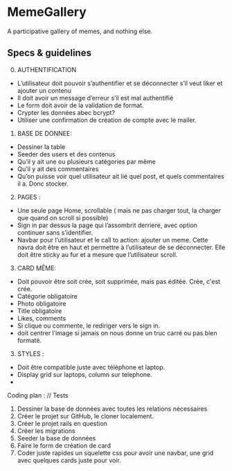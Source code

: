 # MemeGallery
A participative gallery of memes, and nothing else.

## Specs & guidelines

  0. AUTHENTIFICATION
- L’utilisateur doit pouvoir s’authentifier et se déconnecter s’il veut liker et ajouter un contenu
- Il doit avoir un message d’erreur s’il est mal authentifié
- Le form doit avoir de la validation de format.
- Crypter les données abec bcrypt?
- Utiliser une confirmation de création de compte avec le mailer.

1. BASE DE DONNEE:
- Dessiner la table
- Seeder des users et des contenus
- Qu’il y ait une ou plusieurs catégories par même
- Qu’il y ait des commentaires
- Qu’on puisse voir quel utilisateur ait lié quel post, et quels commentaires il a. Donc stocker.

2. PAGES :
- Une seule page Home, scrollable ( mais ne pas charger tout, la charger que quand on scroll si possible)
- Sign in par dessus la page qui l’assombrit derriere, avec option continuer sans s’identifier.
- Navbar pour l’utilisateur et le call to action: ajouter un meme. Cette navra doit être en haut et permettre à l’utilisateur de se déconnecter. Elle doit être sticky au fur et a mesure que l’utilisateur scroll.

3. CARD MÊME:
- Doit pouvoir être soit crée, soit supprimée, mais pas éditée. Crée, c'est crée.
- Catégorie obligatoire
- Photo obligatoire
- Title obligatoire
- Likes, comments
- Si clique ou commente, le rediriger vers le sign in.
 - doit centrer l’image si jamais on nous donne un truc carré ou pas bien formaté.

3. STYLES :
- Doit être compatible juste avec téléphone et laptop.
- Display grid sur laptops, column sur telephone.
-


Coding plan :
 // Tests
1. Dessiner la base de données avec toutes les relations nécessaires
2. Créer le projet sur GitHub, le cloner localement.
3. Créer le projet rails en question
4. Créer les migrations
5. Seeder la base de données
6. Faire le form de création de card
7. Coder juste rapides un squelette css pour avoir une navbar, une grid avec quelques cards juste pour voir.
